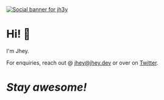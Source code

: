 [![Social banner for jh3y](https://github.com/jh3y/jh3y/raw/master/assets/optimised-banner.svg)](https://twitter.com/jh3yy)

# Hi! :wave:

I'm Jhey.

For enquiries, reach out @ jhey@jhey.dev or over on [Twitter](https://twitter.com/jh3yy).

<h1><i>Stay awesome!</i></h1>